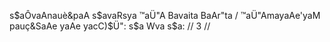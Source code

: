 s$aÔvaAnauè&paA s$avaRsya ™aÜ"A Bavaita BaAr"ta /
™aÜ"AmayaAe'yaM pauç&SaAe yaAe yacC)$Ü": s$a Wva s$a: // 3 //